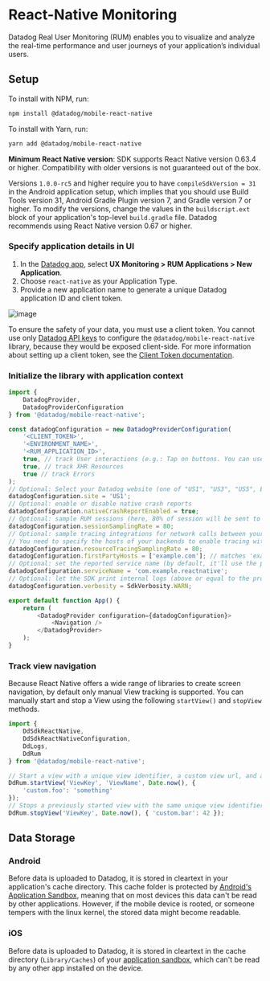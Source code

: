 # React-Native Monitoring

Datadog Real User Monitoring (RUM) enables you to visualize and analyze the real-time performance and user journeys of your application’s individual users.

## Setup

To install with NPM, run:

```sh
npm install @datadog/mobile-react-native
```

To install with Yarn, run:

```sh
yarn add @datadog/mobile-react-native
```

**Minimum React Native version**: SDK supports React Native version 0.63.4 or higher. Compatibility with older versions is not guaranteed out of the box.

Versions `1.0.0-rc5` and higher require you to have `compileSdkVersion = 31` in the Android application setup, which implies that you should use Build Tools version 31, Android Gradle Plugin version 7, and Gradle version 7 or higher. To modify the versions, change the values in the `buildscript.ext` block of your application's top-level `build.gradle` file. Datadog recommends using React Native version 0.67 or higher.

### Specify application details in UI

1. In the [Datadog app][1], select **UX Monitoring > RUM Applications > New Application**.
2. Choose `react-native` as your Application Type.
3. Provide a new application name to generate a unique Datadog application ID and client token.

![image][2]

To ensure the safety of your data, you must use a client token. You cannot use only [Datadog API keys][3] to configure the `@datadog/mobile-react-native` library, because they would be exposed client-side. For more information about setting up a client token, see the [Client Token documentation][4].

### Initialize the library with application context

```js
import {
    DatadogProvider,
    DatadogProviderConfiguration
} from '@datadog/mobile-react-native';

const datadogConfiguration = new DatadogProviderConfiguration(
    '<CLIENT_TOKEN>',
    '<ENVIRONMENT_NAME>',
    '<RUM_APPLICATION_ID>',
    true, // track User interactions (e.g.: Tap on buttons. You can use 'accessibilityLabel' element property to give tap action the name, otherwise element type will be reported)
    true, // track XHR Resources
    true // track Errors
);
// Optional: Select your Datadog website (one of "US1", "US3", "US5", EU1", or "US1_FED"). Default is "US1".
datadogConfiguration.site = 'US1';
// Optional: enable or disable native crash reports
datadogConfiguration.nativeCrashReportEnabled = true;
// Optional: sample RUM sessions (here, 80% of session will be sent to Datadog. Default = 100%)
datadogConfiguration.sessionSamplingRate = 80;
// Optional: sample tracing integrations for network calls between your app and your backend (here, 80% of calls to your instrumented backend will be linked from the RUM view to the APM view. Default = 20%)
// You need to specify the hosts of your backends to enable tracing with these backends
datadogConfiguration.resourceTracingSamplingRate = 80;
datadogConfiguration.firstPartyHosts = ['example.com']; // matches 'example.com' and subdomains like 'api.example.com'
// Optional: set the reported service name (by default, it'll use the package name / bundleIdentifier of your Android / iOS app respectively)
datadogConfiguration.serviceName = 'com.example.reactnative';
// Optional: let the SDK print internal logs (above or equal to the provided level. Default = undefined (meaning no logs))
datadogConfiguration.verbosity = SdkVerbosity.WARN;

export default function App() {
    return (
        <DatadogProvider configuration={datadogConfiguration}>
            <Navigation />
        </DatadogProvider>
    );
}
```

### Track view navigation

Because React Native offers a wide range of libraries to create screen navigation, by default only manual View tracking is supported. You can manually start and stop a View using the following `startView()` and `stopView` methods.

```js
import {
    DdSdkReactNative,
    DdSdkReactNativeConfiguration,
    DdLogs,
    DdRum
} from '@datadog/mobile-react-native';

// Start a view with a unique view identifier, a custom view url, and an object to attach additional attributes to the view
DdRum.startView('ViewKey', 'ViewName', Date.now(), {
    'custom.foo': 'something'
});
// Stops a previously started view with the same unique view identifier, and an object to attach additional attributes to the view
DdRum.stopView('ViewKey', Date.now(), { 'custom.bar': 42 });
```

## Data Storage

### Android

Before data is uploaded to Datadog, it is stored in cleartext in your application's cache directory.
This cache folder is protected by [Android's Application Sandbox][3], meaning that on most devices
this data can't be read by other applications. However, if the mobile device is rooted, or someone
tempers with the linux kernel, the stored data might become readable.

### iOS

Before data is uploaded to Datadog, it is stored in cleartext in the cache directory (`Library/Caches`)
of your [application sandbox](4), which can't be read by any other app installed on the device.

[1]: https://app.datadoghq.com/rum/application/create
[2]: https://raw.githubusercontent.com/DataDog/dd-sdk-reactnative/main/docs/image_reactnative.png
[3]: https://source.android.com/security/app-sandbox
[4]: https://support.apple.com/guide/security/security-of-runtime-process-sec15bfe098e/web
